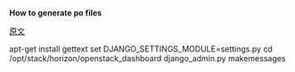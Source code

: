 **How to generate po files**

[原文](https://groups.google.com/forum/?fromgroups#!topic/django-users/z0CkpD6nnMU)

  apt-get install gettext
  set DJANGO_SETTINGS_MODULE=settings.py
  cd /opt/stack/horizon/openstack_dashboard
  django_admin.py makemessages
